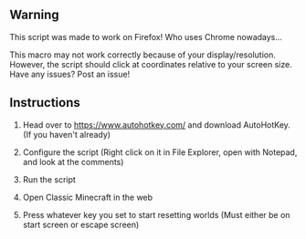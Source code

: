 ## Warning ##

This script was made to work on Firefox! Who uses Chrome nowadays...

This macro may not work correctly because of your display/resolution. 
However, the script should click at coordinates relative to your screen size.
Have any issues? Post an issue!

## Instructions ##

1) Head over to https://www.autohotkey.com/ and download AutoHotKey. (If you haven't already)

2) Configure the script (Right click on it in File Explorer, open with Notepad, and look at the comments)

3) Run the script

4) Open Classic Minecraft in the web

5) Press whatever key you set to start resetting worlds (Must either be on start screen or escape screen)

